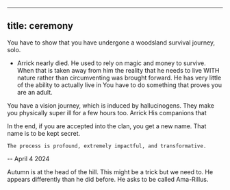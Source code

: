 ---
title: ceremony
----

You have to show that you have undergone a woodsland survival journey, solo.
- Arrick nearly died. He used to rely on magic and money to survive. When that is taken away from him the reality that he needs to live WITH nature rather than circumventing was brought forward. He has very little of the ability to actually live in 
  You have to do something that proves you are an adult.
  

You have a vision journey, which is induced by hallucinogens. They make you physically super ill for a few hours too.
    Arrick His companions that 
    
In the end, if you are accepted into the clan, you get a new name. That name is to be kept secret.

    The process is profound, extremely impactful, and transformative.


-- 
April 4 2024

Autumn is at the head of the hill. This might be a trick but we need to. He appears differently than he did before. He asks to be called Ama-Rillus. 